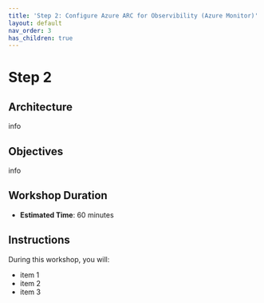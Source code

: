 ```yaml
---
title: 'Step 2: Configure Azure ARC for Observibility (Azure Monitor)'
layout: default
nav_order: 3
has_children: true
---
```


# Step 2

## Architecture
info

## Objectives
info

## Workshop Duration
- **Estimated Time**: 60 minutes

## Instructions

During this workshop, you will:
- item 1
- item 2
- item 3